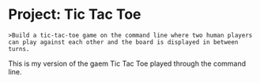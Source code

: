 # Project: Tic Tac Toe
```
>Build a tic-tac-toe game on the command line where two human players can play against each other and the board is displayed in between turns.
```

This is my version of the gaem Tic Tac Toe played through the command line. 
